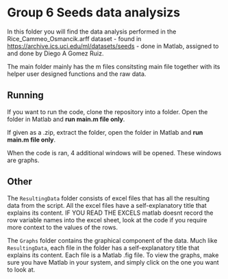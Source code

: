 # Group 6 Seeds data analysizs

In this folder you will find the data analysis performed in the Rice_Cammeo_Osmancik.arff dataset - found in https://archive.ics.uci.edu/ml/datasets/seeds - done in Matlab, assigned to and done by Diego A Gomez Ruiz. 

The main folder mainly has the m files consitsting main file together with its helper user designed functions and the raw data.

## Running

If you want to run the code, clone the repository into a folder. Open the folder in Matlab and **run main.m file only**.

If given as a .zip, extract the folder, open the folder in Matlab and **run main.m file only**.

When the code is ran, 4 additional windows will be opened. These windows are graphs.

## Other

The `ResultingData` folder consists of excel files that has all the resulting data from the script. All the excel files have a self-explanatory title that explains its content. IF YOU READ THE EXCELS matlab doesnt record the row variable names into the excel sheet, look at the code if you require more context to the values of the rows.

The `Graphs` folder contains the graphical component of the data. Much like `ResultingData`, each file in the folder has a self-explanatory title that explains its content. Each file is a Matlab .fig file. To view the graphs, make sure you have Matlab in your system, and simply click on the one you want to look at.

